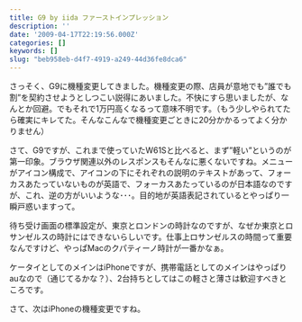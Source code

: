 ```yaml
---
title: G9 by iida ファーストインプレッション
description: ''
date: '2009-04-17T22:19:56.000Z'
categories: []
keywords: []
slug: "beb958eb-d4f7-4919-a249-44d36fe8dca6"
---
```

さっそく、G9に機種変更してきました。機種変更の際、店員が意地でも”誰でも割”を契約させようとしつこい説得にあいました。不快にすら思いましたが、なんとか回避。でもそれで1万円高くなるって意味不明です。（もう少しやられてたら確実にキレてた。そんなこんなで機種変更ごときに20分かかるってよく分かりません）

さて、G9ですが、これまで使っていたW61Sと比べると、まず”軽い”というのが第一印象。ブラウザ関連以外のレスポンスもそんなに悪くないですね。メニューがアイコン構成で、アイコンの下にそれぞれの説明のテキストがあって、フォーカスあたっていないものが英語で、フォーカスあたっているのが日本語なのですが、これ、逆の方がいいような･･･。目的地が英語表記されているとやっぱり一瞬戸惑いますって。

待ち受け画面の標準設定が、東京とロンドンの時計なのですが、なぜか東京とロサンゼルスの時計にはできないらしいです。仕事上ロサンゼルスの時間って重要なんですけど、やっぱMacのクパティーノ時計が一番かなぁ。

ケータイとしてのメインはiPhoneですが、携帯電話としてのメインはやっぱりauなので（通じてるかな？）、2台持ちとしてはこの軽さと薄さは歓迎すべきところです。

さて、次はiPhoneの機種変更ですね。